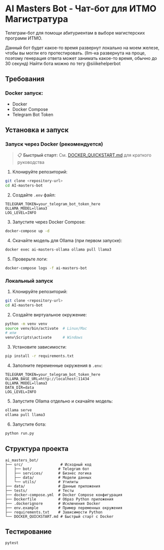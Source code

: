 # AI Masters Bot - Чат-бот для ИТМО Магистратура

Телеграм-бот для помощи абитуриентам в выборе магистерских программ ИТМО.

Данный бот будет какое-то время развернут локально на моем железе, чтобы вы могли его протестировать. (llm-ка развернута на проце, поэтому генерация ответа может занимать какое-то время, обычно до 30 секунд)
Найти бота можно по тегу @siiikehelperbot


## Требования


### Docker запуск:
- Docker
- Docker Compose
- Telegram Bot Token

## Установка и запуск

### Запуск через Docker (рекомендуется)

> 📋 **Быстрый старт:** См. [DOCKER_QUICKSTART.md](DOCKER_QUICKSTART.md) для краткого руководства

1. Клонируйте репозиторий:
```bash
git clone <repository-url>
cd AI-masters-bot
```

2. Создайте `.env` файл:
```env
TELEGRAM_TOKEN=your_telegram_bot_token_here
OLLAMA_MODEL=llama3
LOG_LEVEL=INFO
```

3. Запустите через Docker Compose:
```bash
docker-compose up -d
```

4. Скачайте модель для Ollama (при первом запуске):
```bash
docker exec ai-masters-ollama ollama pull llama3
```

5. Проверьте логи:
```bash
docker-compose logs -f ai-masters-bot
```

### Локальный запуск

1. Клонируйте репозиторий:
```bash
git clone <repository-url>
cd AI-masters-bot
```

2. Создайте виртуальное окружение:
```bash
python -m venv venv
source venv/bin/activate  # Linux/Mac
# или
venv\Scripts\activate     # Windows
```

3. Установите зависимости:
```bash
pip install -r requirements.txt
```

4. Заполните переменные окружения в `.env`:
```env
TELEGRAM_TOKEN=your_telegram_bot_token_here
OLLAMA_BASE_URL=http://localhost:11434
OLLAMA_MODEL=llama3
DATA_DIR=data
LOG_LEVEL=INFO
```

5. Запустите Ollama отдельно и скачайте модель:
```bash
ollama serve
ollama pull llama3
```

6. Запустите бота:
```bash
python run.py
```

## Структура проекта

```
ai_masters_bot/
├── src/                 # Исходный код
│   ├── bot/            # Telegram бот
│   ├── services/       # Бизнес логика
│   ├── data/           # Модели данных
│   └── utils/          # Утилиты
├── data/               # Данные приложения
├── tests/              # Тесты
├── docker-compose.yml  # Docker Compose конфигурация
├── Dockerfile          # Образ Python приложения
├── .dockerignore       # Исключения Docker
├── env.example         # Пример переменных окружения
├── requirements.txt    # Зависимости Python
└── DOCKER_QUICKSTART.md # Быстрый старт с Docker
```

## Тестирование

```bash
pytest
```
